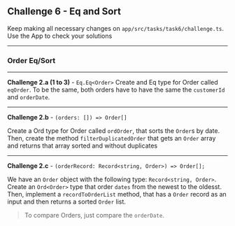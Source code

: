 ## Challenge 6 - Eq and Sort

Keep making all necessary changes on `app/src/tasks/task6/challenge.ts`.
Use the App to check your solutions

---

### Order Eq/Sort

---

**Challenge 2.a (1 to 3)** - `Eq.Eq<Order>`
Create and Eq type for Order called `eqOrder`. To be the same, both orders have to have the same the `customerId` and `orderDate`.

---

**Challenge 2.b** - `(orders: []) => Order[]`

Create a Ord type for Order called `ordOrder`, that sorts the `Order`s by date. Then, create the method `filterDuplicatedOrder` that gets an `Order` array and returns that array sorted and without duplicates

---

**Challenge 2.c** - `(orderRecord: Record<string, Order>) => Order[];`

We have an `Order` object with the following type: `Record<string, Order>`. Create an `Ord<Order>` type that order `dates` from the newest to the oldesst. Then, implement a `recordToOrderList` method, that has a `Order` record as an input and then returns a sorted `Order` list.

> To compare Orders, just compare the `orderDate`.
